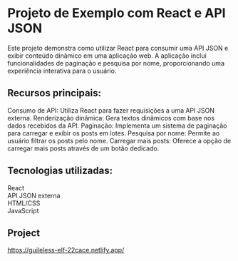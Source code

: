 # Projeto de Exemplo com React e API JSON

Este projeto demonstra como utilizar React para consumir uma API JSON e exibir conteúdo dinâmico em uma aplicação web. A aplicação inclui funcionalidades de paginação e pesquisa por nome, proporcionando uma experiência interativa para o usuário.

## Recursos principais:

Consumo de API: Utiliza React para fazer requisições a uma API JSON externa.
Renderização dinâmica: Gera textos dinâmicos com base nos dados recebidos da API.
Paginação: Implementa um sistema de paginação para carregar e exibir os posts em lotes.
Pesquisa por nome: Permite ao usuário filtrar os posts pelo nome.
Carregar mais posts: Oferece a opção de carregar mais posts através de um botão dedicado.

## Tecnologias utilizadas:

React <br>
API JSON externa <br>
HTML/CSS <br>
JavaScript <br>

## Project

https://guileless-elf-22cace.netlify.app/
